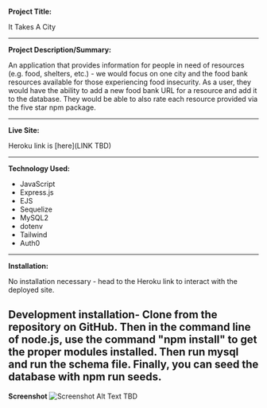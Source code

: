 **Project Title:**

It Takes A City

---

**Project Description/Summary:**

An application that provides information for people in need of resources (e.g. food, shelters, etc.) - we would focus on one city and the food bank resources available for those experiencing food insecurity. As a user, they would have the ability to add a new food bank URL for a resource and add it to the database. They would be able to also rate each resource provided via the five star npm package.

---

**Live Site:**

Heroku link is [here](LINK TBD)

---

**Technology Used:**

- JavaScript
- Express.js
- EJS
- Sequelize
- MySQL2
- dotenv
- Tailwind
- Auth0

---

**Installation:**

No installation necessary - head to the Heroku link to interact with the deployed site.

## Development installation- Clone from the repository on GitHub. Then in the command line of node.js, use the command "npm install" to get the proper modules installed. Then run mysql and run the schema file. Finally, you can seed the database with npm run seeds.

**Screenshot**
![Screenshot Alt Text TBD ]()
